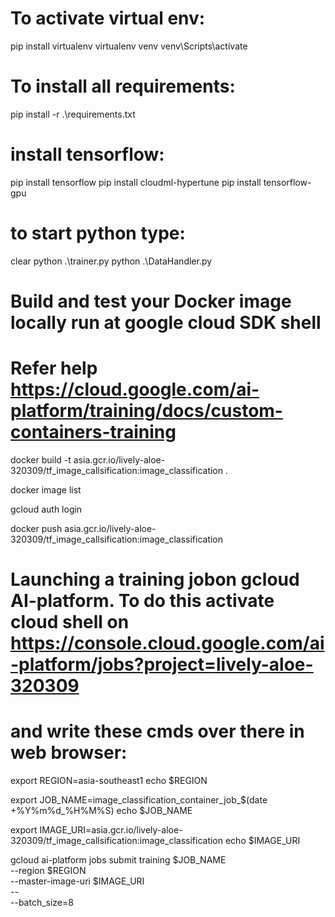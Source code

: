 # To activate virtual env:
pip install virtualenv
virtualenv venv
venv\Scripts\activate
# To install all requirements:
pip install -r .\requirements.txt
# install tensorflow:
pip install tensorflow
pip install cloudml-hypertune
pip install tensorflow-gpu
# to start python type:
clear
python .\trainer.py
python .\DataHandler.py

# Build and test your Docker image locally run at google cloud SDK shell
# Refer help https://cloud.google.com/ai-platform/training/docs/custom-containers-training

docker build -t asia.gcr.io/lively-aloe-320309/tf_image_callsification:image_classification .

docker image list

gcloud auth login

docker push asia.gcr.io/lively-aloe-320309/tf_image_callsification:image_classification

# Launching a training jobon gcloud AI-platform. To do this activate cloud shell on https://console.cloud.google.com/ai-platform/jobs?project=lively-aloe-320309
# and write these cmds over there in web browser:

export REGION=asia-southeast1
echo $REGION

export JOB_NAME=image_classification_container_job_$(date +%Y%m%d_%H%M%S)
echo $JOB_NAME

export IMAGE_URI=asia.gcr.io/lively-aloe-320309/tf_image_callsification:image_classification
echo $IMAGE_URI

gcloud ai-platform jobs submit training $JOB_NAME \
  --region $REGION \
  --master-image-uri $IMAGE_URI \
  -- \
  --batch_size=8